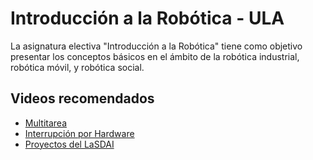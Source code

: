 # Introducción a la Robótica  - ULA
La asignatura electiva "Introducción a la Robótica" tiene como objetivo presentar los conceptos básicos en el ámbito de la robótica industrial, robótica móvil, y robótica social.

## Videos recomendados
- [Multitarea](https://youtu.be/DeT2otSREoQ?feature=shared)
- [Interrupción por Hardware](https://www.youtube.com/watch?v=cWgsLdfKWds)
- [Proyectos del LaSDAI](https://youtube.com/playlist?list=PLpB9366DV8cYaHlfyXuq-srhpRbgpBKHr&si=CXXzHJ1S_dTxxV5h)
